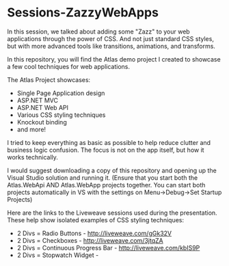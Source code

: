 # Sessions-ZazzyWebApps

In this session, we talked about adding some "Zazz" to your web applications through the power of CSS. And not just standard CSS styles, but with more advanced tools like transitions, animations, and transforms.

In this repository, you will find the Atlas demo project I created to showcase a few cool techniques for web applications.

The Atlas Project showcases:
* Single Page Application design
* ASP.NET MVC
* ASP.NET Web API
* Various CSS styling techniques
* Knockout binding
* and more!

I tried to keep everything as basic as possible to help reduce clutter and business logic confusion. The focus is not on the app itself, but how it works technically.

I would suggest downloading a copy of this repository and opening up the Visual Studio solution and running it. (Ensure that you start both the Atlas.WebApi AND Atlas.WebApp projects together. You can start both projects automatically in VS with the settings on Menu->Debug->Set Startup Projects)

Here are the links to the Liveweave sessions used during the presentation. These help show isolated examples of CSS styling techniques:
* 2 Divs = Radio Buttons - http://liveweave.com/gGk32V
* 2 Divs = Checkboxes - http://liveweave.com/3jtqZA
* 2 Divs = Continuous Progress Bar - http://liveweave.com/kbIS9P
* 2 Divs = Stopwatch Widget - 
